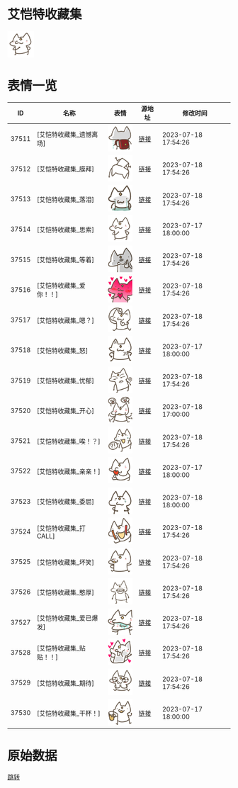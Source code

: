 # 艾恺特收藏集

<img src="./cover.png" height="60" alt="cover" />

# 表情一览

|ID|名称|表情|源地址|修改时间|
|----|----|----|----|----|
|37511|[艾恺特收藏集_遗憾离场]|<img src="./pic/037511_%5B艾恺特收藏集_遗憾离场%5D.png" height="60" alt="遗憾离场"/>|[链接](https://i0.hdslb.com/bfs/garb/item/eb18bb9373030eb23355cf928bb7b1d69e617311.png)|2023-07-18 17:54:26|
|37512|[艾恺特收藏集_膜拜]|<img src="./pic/037512_%5B艾恺特收藏集_膜拜%5D.png" height="60" alt="膜拜"/>|[链接](https://i0.hdslb.com/bfs/garb/item/5d07b5fef63581af272404bddabb49d6ec9ca7bf.png)|2023-07-18 17:54:26|
|37513|[艾恺特收藏集_落泪]|<img src="./pic/037513_%5B艾恺特收藏集_落泪%5D.png" height="60" alt="落泪"/>|[链接](https://i0.hdslb.com/bfs/garb/item/8b684f9973ea37dbed9a984a15d3f998305bcfe6.png)|2023-07-18 17:54:26|
|37514|[艾恺特收藏集_思索]|<img src="./pic/037514_%5B艾恺特收藏集_思索%5D.png" height="60" alt="思索"/>|[链接](https://i0.hdslb.com/bfs/garb/item/afd23a605514fefb36f18de65d190fea95a7c492.png)|2023-07-17 18:00:00|
|37515|[艾恺特收藏集_等着]|<img src="./pic/037515_%5B艾恺特收藏集_等着%5D.png" height="60" alt="等着"/>|[链接](https://i0.hdslb.com/bfs/garb/item/751bdb815d7b5d9e039881282016171f23d1e483.png)|2023-07-18 17:54:26|
|37516|[艾恺特收藏集_爱你！！]|<img src="./pic/037516_%5B艾恺特收藏集_爱你！！%5D.png" height="60" alt="爱你！！"/>|[链接](https://i0.hdslb.com/bfs/garb/item/995a9215f94e5d36317f78a2b114527a5c3bc8a8.png)|2023-07-18 17:54:26|
|37517|[艾恺特收藏集_嗯？]|<img src="./pic/037517_%5B艾恺特收藏集_嗯？%5D.png" height="60" alt="嗯？"/>|[链接](https://i0.hdslb.com/bfs/garb/item/a2e6122e219d123e2fb97e0700adf3bfc8bd17cc.png)|2023-07-18 17:54:26|
|37518|[艾恺特收藏集_怒]|<img src="./pic/037518_%5B艾恺特收藏集_怒%5D.png" height="60" alt="怒"/>|[链接](https://i0.hdslb.com/bfs/garb/item/58e98faa0ca33b65ec167c0fbccf4e1843e63389.png)|2023-07-17 18:00:00|
|37519|[艾恺特收藏集_忧郁]|<img src="./pic/037519_%5B艾恺特收藏集_忧郁%5D.png" height="60" alt="忧郁"/>|[链接](https://i0.hdslb.com/bfs/garb/item/aa9c22d13ae279b2c36b1e38e351770e087f6edb.png)|2023-07-18 17:54:26|
|37520|[艾恺特收藏集_开心]|<img src="./pic/037520_%5B艾恺特收藏集_开心%5D.png" height="60" alt="开心"/>|[链接](https://i0.hdslb.com/bfs/garb/item/d1da8886ecb5b86b8772fe14faaeaf8463abd3a2.png)|2023-07-18 17:00:00|
|37521|[艾恺特收藏集_唉！？]|<img src="./pic/037521_%5B艾恺特收藏集_唉！？%5D.png" height="60" alt="唉！？"/>|[链接](https://i0.hdslb.com/bfs/garb/item/c65b4ac1be395fd910621b76c74c00cc5d4bb04b.png)|2023-07-18 17:54:26|
|37522|[艾恺特收藏集_亲亲！]|<img src="./pic/037522_%5B艾恺特收藏集_亲亲！%5D.png" height="60" alt="亲亲！"/>|[链接](https://i0.hdslb.com/bfs/garb/item/688dfeaa00214f96bc94b3faeedf79c596775c43.png)|2023-07-17 18:00:00|
|37523|[艾恺特收藏集_委屈]|<img src="./pic/037523_%5B艾恺特收藏集_委屈%5D.png" height="60" alt="委屈"/>|[链接](https://i0.hdslb.com/bfs/garb/item/b0450360f95ac0cecf795162bb857451eb2b4c46.png)|2023-07-18 18:00:00|
|37524|[艾恺特收藏集_打CALL]|<img src="./pic/037524_%5B艾恺特收藏集_打CALL%5D.png" height="60" alt="打CALL"/>|[链接](https://i0.hdslb.com/bfs/garb/item/4db8644701c2efd581b38f1345314f9a7745ed60.png)|2023-07-18 17:54:26|
|37525|[艾恺特收藏集_坏笑]|<img src="./pic/037525_%5B艾恺特收藏集_坏笑%5D.png" height="60" alt="坏笑"/>|[链接](https://i0.hdslb.com/bfs/garb/item/69909a67174b14b0973765854fd54c645d1cfe15.png)|2023-07-18 17:54:26|
|37526|[艾恺特收藏集_憨厚]|<img src="./pic/037526_%5B艾恺特收藏集_憨厚%5D.png" height="60" alt="憨厚"/>|[链接](https://i0.hdslb.com/bfs/garb/item/548ae24eb063a27753770a7c1c3ba85359b9e7d3.png)|2023-07-18 17:54:26|
|37527|[艾恺特收藏集_爱已爆发]|<img src="./pic/037527_%5B艾恺特收藏集_爱已爆发%5D.png" height="60" alt="爱已爆发"/>|[链接](https://i0.hdslb.com/bfs/garb/item/aff3b9b6b085db5c2cfb2bcfb7335655717a16b2.png)|2023-07-18 17:54:26|
|37528|[艾恺特收藏集_贴贴！！]|<img src="./pic/037528_%5B艾恺特收藏集_贴贴！！%5D.png" height="60" alt="贴贴！！"/>|[链接](https://i0.hdslb.com/bfs/garb/item/fc28d0ff67493883d3cda33f6a08f25ff7bf0a8a.png)|2023-07-18 17:54:26|
|37529|[艾恺特收藏集_期待]|<img src="./pic/037529_%5B艾恺特收藏集_期待%5D.png" height="60" alt="期待"/>|[链接](https://i0.hdslb.com/bfs/garb/item/1f2acfdd2fbe0e7ffb30b5adb4661e8737387187.png)|2023-07-18 17:54:26|
|37530|[艾恺特收藏集_干杯！]|<img src="./pic/037530_%5B艾恺特收藏集_干杯！%5D.png" height="60" alt="干杯！"/>|[链接](https://i0.hdslb.com/bfs/garb/item/26f6ef764154f571b73b5c67a42c209f97088701.png)|2023-07-17 18:00:00|

# 原始数据

[跳转](./raw.json)


